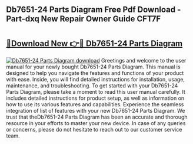 ## Db7651-24 Parts Diagram Free Pdf Download - Part-dxq New Repair Owner Guide CFT7F

# <h2><a href="http://dftka88.blite.top/?on=Db7651-24+Parts+Diagram">🔗Download New 👉🔴 Db7651-24 Parts Diagram</a></h2>

[![Db7651-24 Parts Diagram download](https://i.imgur.com/lujVjoI.png)](http://dftka88.blite.top/?on=Db7651-24+Parts+Diagram)
Greetings and welcome to the user manual for your newly bought Db7651-24 Parts Diagram. This manual is designed to help you navigate the features and functions of your product with ease. Inside, you will find detailed instructions for installation, usage, maintenance, and troubleshooting. To get started with your Db7651-24 Parts Diagram, please take a moment to read this user manual carefully. It includes detailed instructions for product setup, as well as information on how to use its various features and capabilities. Experience the seamless integration of list of features with your new Db7651-24 Parts Diagram. We trust that theDb7651-24 Parts Diagram has been an accurate and thorough resource in your efforts to master your new device. In case of any queries or concerns, please do not hesitate to reach out to our customer service team.
